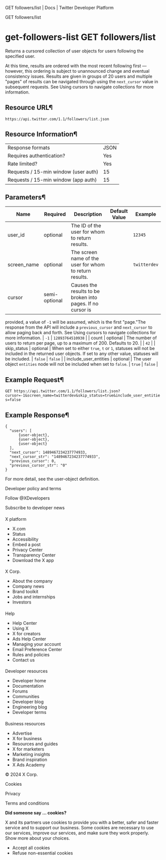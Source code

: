 
GET followers/list | Docs | Twitter Developer Platform 

GET followers/list

get-followers-list
GET followers/list
==================

Returns a cursored collection of user objects for users following the
specified user.

At this time, results are ordered with the most recent following
first — however, this ordering is subject to unannounced change and
eventual consistency issues. Results are given in groups of 20 users and
multiple "pages" of results can be navigated through using the
`next_cursor` value in subsequent requests. See Using cursors to navigate
collections for more information.

Resource URL¶
-------------

`https://api.twitter.com/1.1/followers/list.json`

Resource Information¶
---------------------

|  |  |
| --- | --- |
| Response formats | JSON |
| Requires authentication? | Yes |
| Rate limited? | Yes |
| Requests / 15-min window (user auth) | 15 |
| Requests / 15-min window (app auth) | 15 |

Parameters¶
-----------

| Name | Required | Description | Default Value | Example |
| --- | --- | --- | --- | --- |
| user\_id | optional | The ID of the user for whom to return results. |  | `12345` |
| screen\_name | optional | The screen name of the user for whom to return results. |  | `twitterdev` |
| cursor | semi-optional | Causes the results to be broken into pages. If no cursor is
provided, a value of `-1` will be assumed, which is the first
"page."The response from the API will include a
`previous_cursor` and `next_cursor` to allow
paging back and forth. See Using
cursors to navigate collections for more information. | `-1` | `12893764510938` |
| count | optional | The number of users to return per page, up to a maximum of 200.
Defaults to 20. |  | `42` |
| skip\_status | optional | When set to either `true`, `t` or
`1`, statuses will not be included in the returned user
objects. If set to any other value, statuses will be included. | `false` | `false` |
| include\_user\_entities | optional | The user object `entities` node will not be included when
set to `false`. | `true` | `false` |

Example Request¶
----------------

`GET https://api.twitter.com/1.1/followers/list.json?cursor=-1&screen_name=twitterdev&skip_status=true&include_user_entities=false`

Example Response¶
-----------------

```
{
  "users": [
      {user-object},
      {user-object},
      {user-object}
  ],
  "next_cursor": 1489467234237774933,
  "next_cursor_str": "1489467234237774933",
  "previous_cursor": 0,
  "previous_cursor_str": "0"
}
```
For more detail, see the user-object
definition.

Developer policy and terms

Follow @XDevelopers

Subscribe to developer news

#### 
 X platform

* X.com
* Status
* Accessibility
* Embed a post
* Privacy Center
* Transparency Center
* Download the X app

#### 
 X Corp.

* About the company
* Company news
* Brand toolkit
* Jobs and internships
* Investors

#### 
 Help

* Help Center
* Using X
* X for creators
* Ads Help Center
* Managing your account
* Email Preference Center
* Rules and policies
* Contact us

#### 
 Developer resources

* Developer home
* Documentation
* Forums
* Communities
* Developer blog
* Engineering blog
* Developer terms

#### 
 Business resources

* Advertise
* X for business
* Resources and guides
* X for marketers
* Marketing insights
* Brand inspiration
* X Ads Academy

 © 2024 X Corp.

Cookies

Privacy

Terms and conditions

**Did someone say … cookies?**  

 X and its partners use cookies to provide you with a better, safer and
 faster service and to support our business. Some cookies are necessary to use
 our services, improve our services, and make sure they work properly.
 Show more about your choices.

* Accept all cookies
* Refuse non-essential cookies
